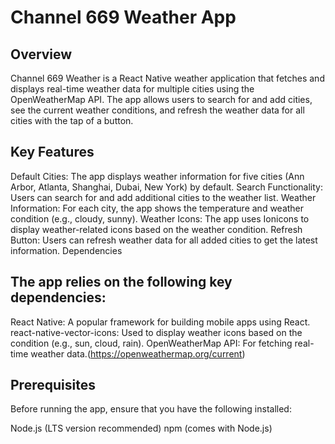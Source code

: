 # Channel 669 Weather App
## Overview
Channel 669 Weather is a React Native weather application that fetches and displays real-time weather data for multiple cities using the OpenWeatherMap API. The app allows users to search for and add cities, see the current weather conditions, and refresh the weather data for all cities with the tap of a button.

## Key Features
Default Cities: 
The app displays weather information for five cities (Ann Arbor, Atlanta, Shanghai, Dubai, New York) by default.
Search Functionality: 
Users can search for and add additional cities to the weather list.
Weather Information: 
For each city, the app shows the temperature and weather condition (e.g., cloudy, sunny).
Weather Icons: 
The app uses Ionicons to display weather-related icons based on the weather condition.
Refresh Button: 
Users can refresh weather data for all added cities to get the latest information.
Dependencies

## The app relies on the following key dependencies:
React Native: 
A popular framework for building mobile apps using React.
react-native-vector-icons: 
Used to display weather icons based on the condition (e.g., sun, cloud, rain).
OpenWeatherMap API: 
For fetching real-time weather data.(https://openweathermap.org/current) 

## Prerequisites
Before running the app, ensure that you have the following installed:

Node.js (LTS version recommended)
npm (comes with Node.js)
